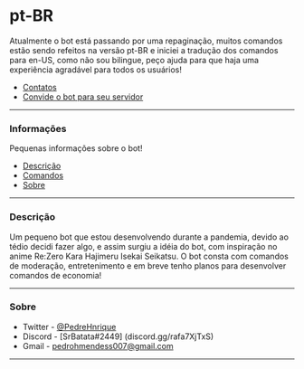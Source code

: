 # pt-BR
Atualmente o bot está passando por uma repaginação, muitos comandos estão sendo refeitos na versão pt-BR e iniciei a tradução dos comandos para en-US, como não sou bilingue, peço ajuda para que haja uma experiência agradável para todos os usuários!
- [Contatos](#sobre)
- [Convide o bot para seu servidor](https://discord.com/api/oauth2/authorize?client_id=705547264537657465&permissions=8&scope=bot%20applications.commands)

---

### Informações
Pequenas informações sobre o bot!

- [Descrição](#descrição)
- [Comandos](#comandos-pt-br)
- [Sobre](#sobre)

---

### Descrição
Um pequeno bot que estou desenvolvendo durante a pandemia, devido ao tédio decidi fazer algo, e assim surgiu a idéia do bot, com inspiração no anime Re:Zero Kara Hajimeru Isekai Seikatsu.
O bot consta com comandos de moderação, entretenimento e em breve tenho planos para desenvolver comandos de economia!

---

### Sobre
- Twitter - [@PedreHnrique](https://twitter.com/PedreHnrique)
- Discord - [SrBatata#2449] (discord.gg/rafa7XjTxS)
- Gmail - pedrohmendess007@gmail.com

---